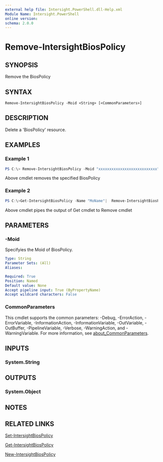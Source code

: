 ```yaml
---
external help file: Intersight.PowerShell.dll-Help.xml
Module Name: Intersight.PowerShell
online version:
schema: 2.0.0
---
```


# Remove-IntersightBiosPolicy

## SYNOPSIS
Remove the BiosPolicy

## SYNTAX

```
Remove-IntersightBiosPolicy -Moid <String> [<CommonParameters>]
```

## DESCRIPTION
Delete a &apos;BiosPolicy&apos; resource.

## EXAMPLES

### Example 1
```powershell
PS C:\> Remove-IntersightBiosPolicy -Moid "xxxxxxxxxxxxxxxxxxxxxxxxxxx"
```
Above cmdlet removes the specified BiosPolicy 

### Example 2
```powershell
PS C:\>Get-IntersightBiosPolicy -Name "MoName"|  Remove-IntersightBiosPolicy
```
Above cmdlet pipes the output of Get cmdlet to Remove cmdlet

## PARAMETERS

### -Moid
Specifyies the Moid of BiosPolicy.

```yaml
Type: String
Parameter Sets: (All)
Aliases:

Required: True
Position: Named
Default value: None
Accept pipeline input: True (ByPropertyName)
Accept wildcard characters: False
```

### CommonParameters
This cmdlet supports the common parameters: -Debug, -ErrorAction, -ErrorVariable, -InformationAction, -InformationVariable, -OutVariable, -OutBuffer, -PipelineVariable, -Verbose, -WarningAction, and -WarningVariable. For more information, see [about_CommonParameters](http://go.microsoft.com/fwlink/?LinkID=113216).

## INPUTS

### System.String

## OUTPUTS

### System.Object
## NOTES

## RELATED LINKS

[Set-IntersightBiosPolicy](./Set-IntersightBiosPolicy.md)

[Get-IntersightBiosPolicy](./Get-IntersightBiosPolicy.md)

[New-IntersightBiosPolicy](./New-IntersightBiosPolicy.md)

